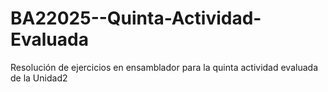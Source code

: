 # BA22025--Quinta-Actividad-Evaluada
Resolución de ejercicios en ensamblador para la quinta actividad evaluada de la Unidad2
